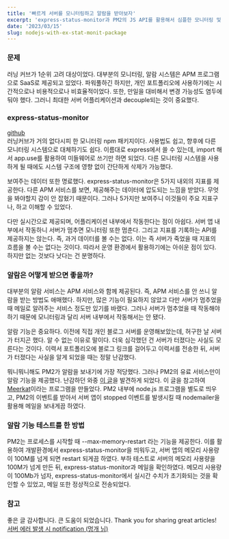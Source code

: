 ```yaml
---
title: '빠르게 서버를 모니터링하고 알람을 받아보자'
excerpt: 'express-status-monitor과 PM2의 JS API를 활용해서 심플한 모니터링 및 알람 시스템 구축하기'
date: '2023/03/15'
slug: nodejs-with-ex-stat-monit-package
---
```


### 문제

러닝 커브가 1순위 고려 대상이었다. 대부분의 모니터링, 알람 시스템은 APM 프로그램으로 SaaS로 제공되고 있었다. 파워풀하긴 하지만, 개인 포트폴리오에 사용하기에는 시간적으로나 비용적으로나 비효율적이었다. 또한, 만일을 대비해서 변경 가능성도 염두에 둬야 했다. 그러니 최대한 서버 어플리케이션과 decouple되는 것이 중요했다.

### express-status-monitor

[github](https://github.com/RafalWilinski/express-status-monitor)  
러닝커브가 거의 없다시피 한 모니터링 npm 패키지이다. 사용법도 쉽고, 향후에 다른 모니터링 시스템으로 대체하기도 쉽다. 이름대로 express에서 쓸 수 있는데, import 해서 app.use를 활용하여 미들웨어로 쓰기만 하면 되었다. 다른 모니터링 시스템을 사용하게 될 때에도 시스템 구조에 영향 없이 간단하게 삭제가 가능했다.

보여주는 데이터 또한 명료했다. express-status-monitor은 5가지 내외의 지표를 제공한다. 다른 APM 서비스를 보면, 제공해주는 데이터에 압도되는 느낌을 받았다. 무엇을 봐야할지 감이 안 잡혔기 때문이다. 그러나 5가지만 보여주니 이것들이 주요 지표구나, 하고 이해할 수 있었다.

다만 실시간으로 제공되며, 어플리케이션 내부에서 작동한다는 점이 아쉽다. 서버 앱 내부에서 작동하니 서버가 멈추면 모니터링 또한 멈춘다. 그리고 지표를 기록하는 API를 제공하지는 않는다. 즉, 과거 데이터를 볼 수는 없다. 이는 즉 서버가 죽었을 때 지표의 흐름을 볼 수는 없다는 것이다. 따라서 운영 환경에서 활용하기에는 아쉬운 점이 있다. 하지만 없는 것보다 낫다는 건 분명하다.

### 알람은 어떻게 받으면 좋을까?

대부분의 알람 서비스는 APM 서비스와 함께 제공된다. 즉, APM 서비스를 안 쓰니 알람을 받는 방법도 애매했다. 하지만, 많은 기능이 필요하지 않았고 다만 서버가 멈추었을 때 메일로 알려주는 서비스 정도만 있기를 바랬다. 그러나 서버가 멈추었을 때 작동해야 하기 때문에 모니터링과 달리 서버 내부에서 작동해서는 안 됐다.

알람 기능은 중요하다. 이전에 직접 개인 블로그 서버를 운영해보았는데, 허구한 날 서버가 터지곤 했다. 알 수 없는 이유로 말이다. 더욱 심각했던 건 서버가 터졌다는 사실도 모른다는 것이다. 이력서 포트폴리오에 블로그 링크를 걸어두고 이력서를 전송한 뒤, 서버가 터졌다는 사실을 알게 되었을 때는 정말 난감했다.

뭐니뭐니해도 PM2가 알람을 보내기에 가장 적당했다. 그러나 PM2의 유료 서비스만이 알람 기능을 제공했다. 난감하던 와중 [이 글](https://m.blog.naver.com/PostView.naver?isHttpsRedirect=true&blogId=pjt3591oo&logNo=221101845714)을 발견하게 되었다. 이 글을 참고하여 [Meerkat](https://github.com/dev-sanghoon/meerkat)이라는 프로그램을 만들었다. PM2 내부에 node.js 프로그램을 별도로 띄우고, PM2의 이벤트를 받아서 서버 앱이 stopped 이벤트를 발생시킬 때 nodemailer을 활용해 메일을 보내게끔 하였다.

### 알람 기능 테스트를 한 방법

PM2는 프로세스를 시작할 때 --max-memory-restart 라는 기능을 제공한다. 이를 활용하여 개발환경에서 express-status-monitor을 띄워두고, 서버 앱의 메모리 사용량이 100M를 넘게 되면 restart 되게끔 하였다. 부하 테스트로 서버의 메모리 사용량을 100M가 넘게 만든 뒤, express-status-monitor과 메일을 확인하였다. 메모리 사용량이 100Mb가 넘자, express-status-monitor에서 실시간 수치가 초기화되는 것을 확인할 수 있었고, 메일 또한 정상적으로 전송되었다.

### 참고

좋은 글 감사합니다. 큰 도움이 되었습니다. Thank you for sharing great articles!  
[서버 에러 발생 시 notification (멍개 님)](https://m.blog.naver.com/PostView.naver?isHttpsRedirect=true&blogId=pjt3591oo&logNo=221101845714)
